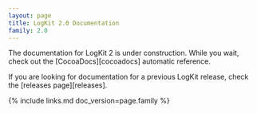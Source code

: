 ```yaml
---
layout: page
title: LogKit 2.0 Documentation
family: 2.0
---
```


The documentation for LogKit 2 is under construction. While you wait, check out the [CocoaDocs][cocoadocs] automatic reference.

If you are looking for documentation for a previous LogKit release, check the [releases page][releases].


{% include links.md doc_version=page.family %}
